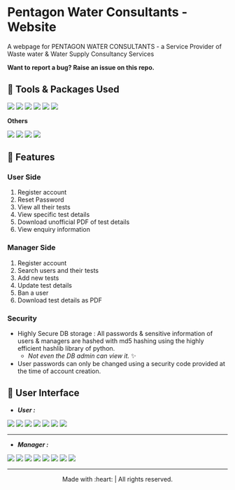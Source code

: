 # Pentagon Water Consultants - Website
A webpage for PENTAGON WATER CONSULTANTS - a Service Provider of Waste water &amp; Water Supply Consultancy Services

**Want to report a bug? Raise an issue on this repo.**

## :star2: Tools & Packages Used

![](https://img.shields.io/badge/1.-python--v3.6-blue)
![](https://img.shields.io/badge/2.-django--v3.0.3-yellow)
![](https://img.shields.io/badge/3.-PostgreSQL-success)
![](https://img.shields.io/badge/4.-whitenoise--v5.1.0-9cf)
![](https://img.shields.io/badge/5.-gunicorn--v20.0.4-orange)
![](https://img.shields.io/badge/6.-reportlab--v3.5.42-blueviolet)

**Others**

![](https://img.shields.io/badge/1.-HTML-critical)
![](https://img.shields.io/badge/2.-CSS-blue)
![](https://img.shields.io/badge/3.-Bootstrap--v4.5.0-success)
![](https://img.shields.io/badge/4.-pyCharmIDE-inactive)


## :star2: Features

### User Side

1. Register account
2. Reset Password
3. View all their tests
4. View specific test details
5. Download unofficial PDF of test details
6. View enquiry information

### Manager Side

1. Register account
2. Search users and their tests
3. Add new tests
4. Update test details
5. Ban a user
6. Download test details as PDF

### Security 
* Highly Secure DB storage : All passwords & sensitive information of users & managers are hashed with md5 hashing using the highly efficient hashlib library of python.
    * _Not even the DB admin can view it._ :sparkles:
* User passwords can only be changed using a security code provided at the time of account creation.


## :star2: User Interface

* **_User :_**

![](https://github.com/WDJ-PATH/PentagonWaterConsultants/blob/master/PWC_UserScreens/u_home.gif)
![](https://github.com/WDJ-PATH/PentagonWaterConsultants/blob/master/PWC_UserScreens/u_PrintTest.gif)
![](https://github.com/WDJ-PATH/PentagonWaterConsultants/blob/master/PWC_UserScreens/u_login.png)
![](https://github.com/WDJ-PATH/PentagonWaterConsultants/blob/master/PWC_UserScreens/u_register.png)
![](https://github.com/WDJ-PATH/PentagonWaterConsultants/blob/master/PWC_UserScreens/u_resetpass.png)
![](https://github.com/WDJ-PATH/PentagonWaterConsultants/blob/master/PWC_UserScreens/u_dashboard.png)
![](https://github.com/WDJ-PATH/PentagonWaterConsultants/blob/master/PWC_UserScreens/u_testpage.png)


***

* **_Manager :_**

![](https://github.com/WDJ-PATH/PentagonWaterConsultants/blob/master/PWC_UserScreens/m_login.png)
![](https://github.com/WDJ-PATH/PentagonWaterConsultants/blob/master/PWC_UserScreens/m_register.png)
![](https://github.com/WDJ-PATH/PentagonWaterConsultants/blob/master/PWC_UserScreens/m_dashboard.png)
![](https://github.com/WDJ-PATH/PentagonWaterConsultants/blob/master/PWC_UserScreens/m_addtest.png)
![](https://github.com/WDJ-PATH/PentagonWaterConsultants/blob/master/PWC_UserScreens/m_search.png)
![](https://github.com/WDJ-PATH/PentagonWaterConsultants/blob/master/PWC_UserScreens/m_s_results.png)
![](https://github.com/WDJ-PATH/PentagonWaterConsultants/blob/master/PWC_UserScreens/m_updatetest.png)
![](https://github.com/WDJ-PATH/PentagonWaterConsultants/blob/master/PWC_UserScreens/m_banuser.png)

***
<p align="center">
    Made with :heart: | All rights reserved.
</p>
